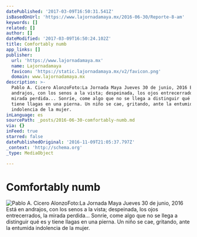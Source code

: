 ```yaml
---
datePublished: '2017-03-09T16:50:31.541Z'
isBasedOnUrl: 'https://www.lajornadamaya.mx/2016-06-30/Reporte-8-am'
keywords: []
related: []
author: []
dateModified: '2017-03-09T16:50:24.102Z'
title: Comfortably numb
app_links: []
publisher:
  url: 'https://www.lajornadamaya.mx'
  name: Lajornadamaya
  favicon: 'https://static.lajornadamaya.mx/v2/favicon.png'
  domain: www.lajornadamaya.mx
description: >-
  Pablo A. Cicero AlonzoFoto:La Jornada Maya Jueves 30 de junio, 2016 Está en
  andrajos, con los senos a la vista; despeinada, los ojos entrecerrados, la
  mirada perdida... Sonríe, come algo que no se llega a distinguir qué es y
  tiene llagas en una pierna. Un niño se cae, gritando, ante la entumida
  indolencia de la mujer.
inLanguage: es
sourcePath: _posts/2016-06-30-comfortably-numb.md
via: {}
inFeed: true
starred: false
datePublishedOriginal: '2016-11-09T21:05:37.797Z'
_context: 'http://schema.org'
_type: MediaObject

---
```

# Comfortably numb
![Pablo A. Cicero AlonzoFoto:La Jornada Maya Jueves 30 de junio, 2016 Está en andrajos, con los senos a la vista; despeinada, los ojos entrecerrados, la mirada perdida... Sonríe, come algo que no se llega a distinguir qué es y tiene llagas en una pierna. Un niño se cae, gritando, ante la entumida indolencia de la mujer.](https://the-grid-user-content.s3-us-west-2.amazonaws.com/eb4adacf-43c4-43ec-9213-b4ef2788ae5d.jpg)